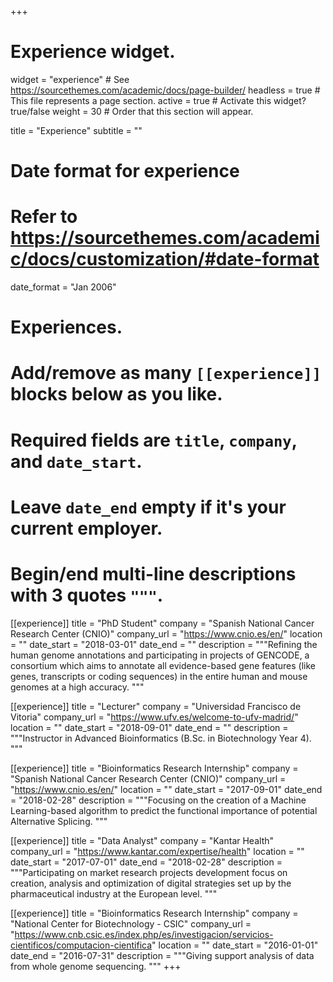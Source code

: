 +++
# Experience widget.
widget = "experience"  # See https://sourcethemes.com/academic/docs/page-builder/
headless = true  # This file represents a page section.
active = true  # Activate this widget? true/false
weight = 30  # Order that this section will appear.

title = "Experience"
subtitle = ""

# Date format for experience
#   Refer to https://sourcethemes.com/academic/docs/customization/#date-format
date_format = "Jan 2006"

# Experiences.
#   Add/remove as many `[[experience]]` blocks below as you like.
#   Required fields are `title`, `company`, and `date_start`.
#   Leave `date_end` empty if it's your current employer.
#   Begin/end multi-line descriptions with 3 quotes `"""`.
[[experience]]
  title = "PhD Student"
  company = "Spanish National Cancer Research Center (CNIO)"
  company_url = "https://www.cnio.es/en/"
  location = ""
  date_start = "2018-03-01"
  date_end = ""
  description = """Refining the human genome annotations and participating in projects of GENCODE, a consortium which aims to annotate all evidence-based gene features (like genes, transcripts or coding sequences) in the entire human and mouse genomes at a high accuracy.
  """

[[experience]]
  title = "Lecturer"
  company = "Universidad Francisco de Vitoria"
  company_url = "https://www.ufv.es/welcome-to-ufv-madrid/"
  location = ""
  date_start = "2018-09-01"
  date_end = ""
  description = """Instructor in Advanced Bioinformatics (B.Sc. in Biotechnology Year 4).
  """

[[experience]]
  title = "Bioinformatics Research Internship"
  company = "Spanish National Cancer Research Center (CNIO)"
  company_url = "https://www.cnio.es/en/"
  location = ""
  date_start = "2017-09-01"
  date_end = "2018-02-28"
  description = """Focusing on the creation of a Machine Learning-based algorithm to predict the functional importance of potential Alternative Splicing.
  """

[[experience]]
  title = "Data Analyst"
  company = "Kantar Health"
  company_url = "https://www.kantar.com/expertise/health"
  location = ""
  date_start = "2017-07-01"
  date_end = "2018-02-28"
  description = """Participating on market research projects development focus on creation, analysis and optimization of digital strategies set up by the pharmaceutical industry at the European level.
  """

[[experience]]
  title = "Bioinformatics Research Internship"
  company = "National Center for Biotechnology - CSIC"
  company_url = "https://www.cnb.csic.es/index.php/es/investigacion/servicios-cientificos/computacion-cientifica"
  location = ""
  date_start = "2016-01-01"
  date_end = "2016-07-31"
  description = """Giving support analysis of data from whole genome sequencing.
  """
+++
